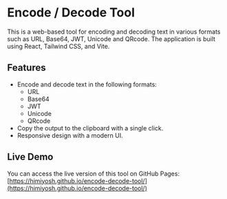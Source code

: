 # Encode / Decode Tool

This is a web-based tool for encoding and decoding text in various formats such as URL, Base64, JWT, Unicode and QRcode. The application is built using React, Tailwind CSS, and Vite.

## Features

- Encode and decode text in the following formats:
  - URL
  - Base64
  - JWT
  - Unicode
  - QRcode
- Copy the output to the clipboard with a single click.
- Responsive design with a modern UI.

## Live Demo

You can access the live version of this tool on GitHub Pages: [https://himiyosh.github.io/encode-decode-tool/](https://himiyosh.github.io/encode-decode-tool/)